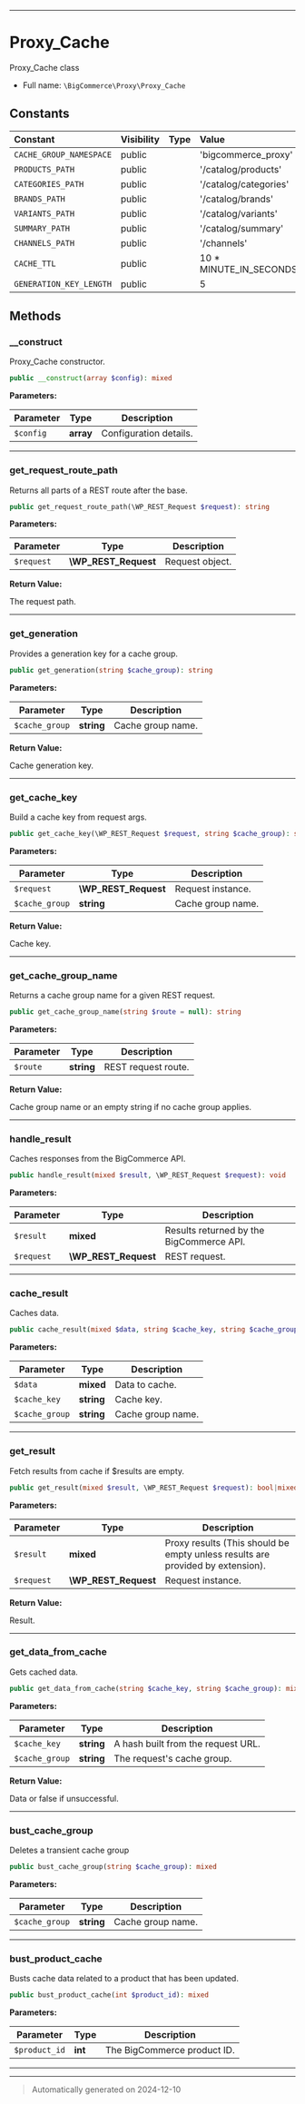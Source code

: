 ***

# Proxy_Cache

Proxy_Cache class



* Full name: `\BigCommerce\Proxy\Proxy_Cache`


## Constants

| Constant | Visibility | Type | Value |
|:---------|:-----------|:-----|:------|
|`CACHE_GROUP_NAMESPACE`|public| |&#039;bigcommerce_proxy&#039;|
|`PRODUCTS_PATH`|public| |&#039;/catalog/products&#039;|
|`CATEGORIES_PATH`|public| |&#039;/catalog/categories&#039;|
|`BRANDS_PATH`|public| |&#039;/catalog/brands&#039;|
|`VARIANTS_PATH`|public| |&#039;/catalog/variants&#039;|
|`SUMMARY_PATH`|public| |&#039;/catalog/summary&#039;|
|`CHANNELS_PATH`|public| |&#039;/channels&#039;|
|`CACHE_TTL`|public| |10 * MINUTE_IN_SECONDS|
|`GENERATION_KEY_LENGTH`|public| |5|


## Methods


### __construct

Proxy_Cache constructor.

```php
public __construct(array $config): mixed
```








**Parameters:**

| Parameter | Type | Description |
|-----------|------|-------------|
| `$config` | **array** | Configuration details. |





***

### get_request_route_path

Returns all parts of a REST route after the base.

```php
public get_request_route_path(\WP_REST_Request $request): string
```








**Parameters:**

| Parameter | Type | Description |
|-----------|------|-------------|
| `$request` | **\WP_REST_Request** | Request object. |


**Return Value:**

The request path.




***

### get_generation

Provides a generation key for a cache group.

```php
public get_generation(string $cache_group): string
```








**Parameters:**

| Parameter | Type | Description |
|-----------|------|-------------|
| `$cache_group` | **string** | Cache group name. |


**Return Value:**

Cache generation key.




***

### get_cache_key

Build a cache key from request args.

```php
public get_cache_key(\WP_REST_Request $request, string $cache_group): string
```








**Parameters:**

| Parameter | Type | Description |
|-----------|------|-------------|
| `$request` | **\WP_REST_Request** | Request instance. |
| `$cache_group` | **string** | Cache group name. |


**Return Value:**

Cache key.




***

### get_cache_group_name

Returns a cache group name for a given REST request.

```php
public get_cache_group_name(string $route = null): string
```








**Parameters:**

| Parameter | Type | Description |
|-----------|------|-------------|
| `$route` | **string** | REST request route. |


**Return Value:**

Cache group name or an empty string if no cache group applies.




***

### handle_result

Caches responses from the BigCommerce API.

```php
public handle_result(mixed $result, \WP_REST_Request $request): void
```








**Parameters:**

| Parameter | Type | Description |
|-----------|------|-------------|
| `$result` | **mixed** | Results returned by the BigCommerce API. |
| `$request` | **\WP_REST_Request** | REST request. |





***

### cache_result

Caches data.

```php
public cache_result(mixed $data, string $cache_key, string $cache_group): mixed
```








**Parameters:**

| Parameter | Type | Description |
|-----------|------|-------------|
| `$data` | **mixed** | Data to cache. |
| `$cache_key` | **string** | Cache key. |
| `$cache_group` | **string** | Cache group name. |





***

### get_result

Fetch results from cache if $results are empty.

```php
public get_result(mixed $result, \WP_REST_Request $request): bool|mixed
```








**Parameters:**

| Parameter | Type | Description |
|-----------|------|-------------|
| `$result` | **mixed** | Proxy results (This should be empty unless results are provided by extension). |
| `$request` | **\WP_REST_Request** | Request instance. |


**Return Value:**

Result.




***

### get_data_from_cache

Gets cached data.

```php
public get_data_from_cache(string $cache_key, string $cache_group): mixed
```








**Parameters:**

| Parameter | Type | Description |
|-----------|------|-------------|
| `$cache_key` | **string** | A hash built from the request URL. |
| `$cache_group` | **string** | The request&#039;s cache group. |


**Return Value:**

Data or false if unsuccessful.




***

### bust_cache_group

Deletes a transient cache group

```php
public bust_cache_group(string $cache_group): mixed
```








**Parameters:**

| Parameter | Type | Description |
|-----------|------|-------------|
| `$cache_group` | **string** | Cache group name. |





***

### bust_product_cache

Busts cache data related to a product that has been updated.

```php
public bust_product_cache(int $product_id): mixed
```








**Parameters:**

| Parameter | Type | Description |
|-----------|------|-------------|
| `$product_id` | **int** | The BigCommerce product ID. |





***


***
> Automatically generated on 2024-12-10
